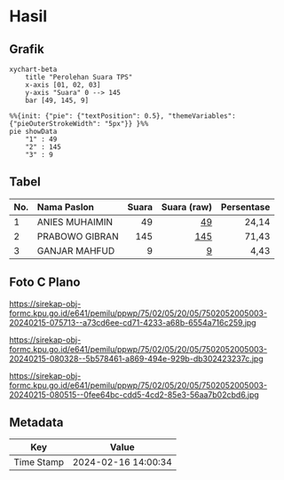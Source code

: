 # Hasil

## Grafik

```mermaid
xychart-beta
    title "Perolehan Suara TPS"
    x-axis [01, 02, 03]
    y-axis "Suara" 0 --> 145
    bar [49, 145, 9]
```

```mermaid
%%{init: {"pie": {"textPosition": 0.5}, "themeVariables": {"pieOuterStrokeWidth": "5px"}} }%%
pie showData
    "1" : 49
    "2" : 145
    "3" : 9
```

## Tabel

| No. | Nama Paslon    | Suara | Suara (raw) | Persentase |
|:--- |:-------------- | -----:| -----------:| ----------:|
| 1   | ANIES MUHAIMIN | 49    | [49][p-1]   | 24,14      |
| 2   | PRABOWO GIBRAN | 145   | [145][p-2]  | 71,43      |
| 3   | GANJAR MAHFUD  | 9     | [9][p-3]    | 4,43       |


[p-1]: https://github.com/gigit-pemilu/pemilu-2024-75-gorontalo/blob/main/pilpres/hitung-suara/sub/75-gorontalo/sub/02-boalemo/sub/05-mananggu/sub/2005-mananggu/sub/003-tps/sub/paslon-1.txt
[p-2]: https://github.com/gigit-pemilu/pemilu-2024-75-gorontalo/blob/main/pilpres/hitung-suara/sub/75-gorontalo/sub/02-boalemo/sub/05-mananggu/sub/2005-mananggu/sub/003-tps/sub/paslon-2.txt
[p-3]: https://github.com/gigit-pemilu/pemilu-2024-75-gorontalo/blob/main/pilpres/hitung-suara/sub/75-gorontalo/sub/02-boalemo/sub/05-mananggu/sub/2005-mananggu/sub/003-tps/sub/paslon-3.txt

## Foto C Plano

https://sirekap-obj-formc.kpu.go.id/e641/pemilu/ppwp/75/02/05/20/05/7502052005003-20240215-075713--a73cd6ee-cd71-4233-a68b-6554a716c259.jpg

https://sirekap-obj-formc.kpu.go.id/e641/pemilu/ppwp/75/02/05/20/05/7502052005003-20240215-080328--5b578461-a869-494e-929b-db302423237c.jpg

https://sirekap-obj-formc.kpu.go.id/e641/pemilu/ppwp/75/02/05/20/05/7502052005003-20240215-080515--0fee64bc-cdd5-4cd2-85e3-56aa7b02cbd6.jpg


## Metadata

| Key        | Value               |
| ---------- | ------------------- |
| Time Stamp | 2024-02-16 14:00:34 |



